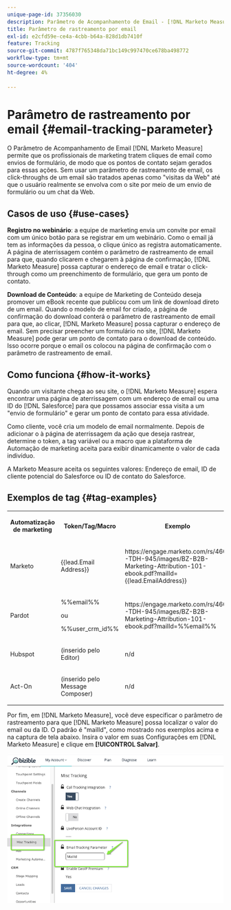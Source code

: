 ```yaml
---
unique-page-id: 37356030
description: Parâmetro de Acompanhamento de Email - [!DNL Marketo Measure]
title: Parâmetro de rastreamento por email
exl-id: e2cfd59e-ce4a-4cbb-b64a-828d1db7410f
feature: Tracking
source-git-commit: 4787f765348da71bc149c997470ce678ba498772
workflow-type: tm+mt
source-wordcount: '404'
ht-degree: 4%

---
```


# Parâmetro de rastreamento por email {#email-tracking-parameter}

O Parâmetro de Acompanhamento de Email [!DNL Marketo Measure] permite que os profissionais de marketing tratem cliques de email como envios de formulário, de modo que os pontos de contato sejam gerados para essas ações. Sem usar um parâmetro de rastreamento de email, os click-throughs de um email são tratados apenas como &quot;visitas da Web&quot; até que o usuário realmente se envolva com o site por meio de um envio de formulário ou um chat da Web.

## Casos de uso  {#use-cases}

**Registro no webinário**: a equipe de marketing envia um convite por email com um único botão para se registrar em um webinário. Como o email já tem as informações da pessoa, o clique único as registra automaticamente. A página de aterrissagem contém o parâmetro de rastreamento de email para que, quando clicarem e chegarem à página de confirmação, [!DNL Marketo Measure] possa capturar o endereço de email e tratar o click-through como um preenchimento de formulário, que gera um ponto de contato.

**Download de Conteúdo**: a equipe de Marketing de Conteúdo deseja promover um eBook recente que publicou com um link de download direto de um email. Quando o modelo de email for criado, a página de confirmação do download conterá o parâmetro de rastreamento de email para que, ao clicar, [!DNL Marketo Measure] possa capturar o endereço de email. Sem precisar preencher um formulário no site, [!DNL Marketo Measure] pode gerar um ponto de contato para o download de conteúdo. Isso ocorre porque o email os colocou na página de confirmação com o parâmetro de rastreamento de email.

## Como funciona {#how-it-works}

Quando um visitante chega ao seu site, o [!DNL Marketo Measure] espera encontrar uma página de aterrissagem com um endereço de email ou uma ID do [!DNL Salesforce] para que possamos associar essa visita a um &quot;envio de formulário&quot; e gerar um ponto de contato para essa atividade.

Como cliente, você cria um modelo de email normalmente. Depois de adicionar o à página de aterrissagem da ação que deseja rastrear, determine o token, a tag variável ou a macro que a plataforma de Automação de marketing aceita para exibir dinamicamente o valor de cada indivíduo.

A Marketo Measure aceita os seguintes valores: Endereço de email, ID de cliente potencial do Salesforce ou ID de contato do Salesforce.

## Exemplos de tag {#tag-examples}

<table> 
 <colgroup> 
  <col> 
  <col> 
  <col> 
  <col> 
 </colgroup> 
 <tbody> 
  <tr> 
   <th><p>Automatização de marketing</p></th> 
   <th><p>Token/Tag/Macro </p></th> 
   <th><p>Exemplo</p></th> 
   <th><p>Material de suporte</p></th> 
  </tr> 
  <tr> 
   <td><p>Marketo</p></td> 
   <td><p>{{lead.Email Address}} </p></td> 
   <td><p>https://engage.marketo.com/rs/460-TDH-945/images/BZ-B2B-Marketing-Attribution-101-ebook.pdf?mailId={{lead.EmailAddress}}</p></td> 
   <td><p>https://experienceleague.adobe.com/docs/marketo/using/product-docs/demand-generation/landing-pages/personalizing-landing-pages/tokens-overview.html?lang=pt-BR</p></td> 
  </tr> 
  <tr> 
   <td><p>Pardot</p></td> 
   <td><p>%%email%% </p><p>ou</p><p>%%user_crm_id%%</p></td> 
   <td><p>https://engage.marketo.com/rs/460-TDH-945/images/BZ-B2B-Marketing-Attribution-101-ebook.pdf?mailId=%%email%%</p></td> 
   <td><p>https://help.salesforce.com/s/articleView?language=en_US&amp;id=pardot_variable_tags_reference.htm&amp;type=5</p></td> 
  </tr> 
  <tr> 
   <td><p>Hubspot</p></td> 
   <td><p>(inserido pelo Editor)</p></td> 
   <td><p>n/d</p></td> 
   <td><p>https://knowledge.hubspot.com/website-pages/personalize-your-content</p></td> 
  </tr> 
  <tr> 
   <td><p>Act-On</p></td> 
   <td><p>(inserido pelo Message Composer)</p></td> 
   <td><p>n/d</p></td> 
   <td><p>https://connect.act-on.com/hc/en-us/articles/360033436074-How-to-Personalize-Email-Content-with-CRM-Data</p></td> 
  </tr> 
 </tbody> 
</table>

Por fim, em [!DNL Marketo Measure], você deve especificar o parâmetro de rastreamento para que [!DNL Marketo Measure] possa localizar o valor do email ou da ID. O padrão é &quot;mailId&quot;, como mostrado nos exemplos acima e na captura de tela abaixo. Insira o valor em suas Configurações em [!DNL Marketo Measure] e clique em **[!UICONTROL Salvar]**.

![](assets/one.png)
